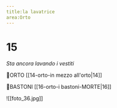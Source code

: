 ```yaml
---
title:la lavatrice
area:Orto
---
```

# 15
_Sta ancora lavando i vestiti_

👣ORTO [[14-orto-in mezzo all'orto|14]]

👀BASTONI [[16-orto-i bastoni-MORTE|16]]

![[foto_36.jpg]]